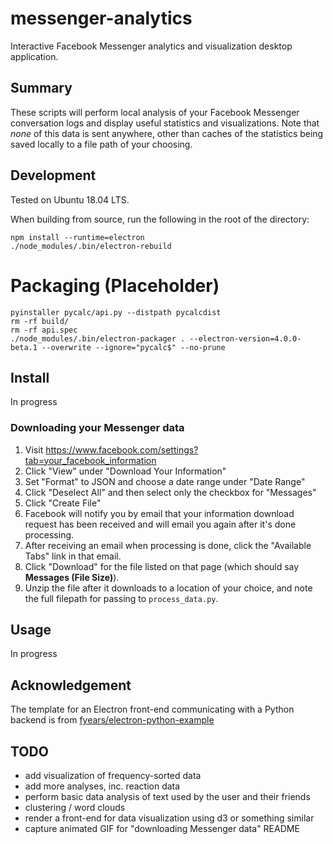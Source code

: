 # messenger-analytics
Interactive Facebook Messenger analytics and visualization desktop application.

## Summary
These scripts will perform local analysis of your Facebook Messenger conversation logs and display useful statistics and
visualizations. Note that *none* of this data is sent anywhere, other than caches of the statistics being saved locally to
a file path of your choosing.

## Development

Tested on Ubuntu 18.04 LTS.

When building from source, run the following in the root of the directory:

```
npm install --runtime=electron
./node_modules/.bin/electron-rebuild
```

# Packaging (Placeholder)
```
pyinstaller pycalc/api.py --distpath pycalcdist
rm -rf build/
rm -rf api.spec
./node_modules/.bin/electron-packager . --electron-version=4.0.0-beta.1 --overwrite --ignore="pycalc$" --no-prune
```

## Install
In progress

### Downloading your Messenger data

1. Visit https://www.facebook.com/settings?tab=your_facebook_information
2. Click "View" under "Download Your Information"
3. Set "Format" to JSON and choose a date range under "Date Range"
4. Click "Deselect All" and then select only the checkbox for "Messages"
5. Click "Create File"
6. Facebook will notify you by email that your information download request has been received and will email you again after it's done processing.
7. After receiving an email when processing is done, click the "Available Tabs" link in that email.
8. Click "Download" for the file listed on that page (which should say <b>Messages (File Size)</b>).
9. Unzip the file after it downloads to a location of your choice, and note the full filepath for passing to `process_data.py`.

## Usage
In progress

## Acknowledgement
The template for an Electron front-end communicating with a Python backend is from [fyears/electron-python-example](https://github.com/fyears/electron-python-example)

## TODO
- add visualization of frequency-sorted data
- add more analyses, inc. reaction data
- perform basic data analysis of text used by the user and their friends
- clustering / word clouds
- render a front-end for data visualization using d3 or something similar
- capture animated GIF for "downloading Messenger data" README

